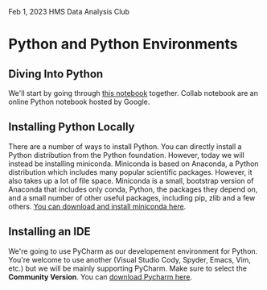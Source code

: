 Feb 1, 2023 HMS Data Analysis Club
# Python and Python Environments 

## Diving Into Python

We'll start by going through [this notebook](https://colab.research.google.com/drive/1mrwoIPa1-tFYYjZP9TUNKMvIhovSeQ3L?usp=sharing) together. 
Collab notebook are an online Python notebook hosted by Google. 

## Installing Python Locally

There are a number of ways to install Python. 
You can directly install a Python distribution from the Python foundation. 
However, today we will instead be installing miniconda. 
Miniconda is based on Anaconda, a Python distribution which includes many popular scientific packages. 
However, it also takes up a lot of file space. 
Miniconda is a small, bootstrap version of Anaconda that includes only conda, Python, the packages they depend on, and a small number of other useful packages, including pip, zlib and a few others.
[You can download and install miniconda here](https://docs.conda.io/en/latest/miniconda.html).

## Installing an IDE 

We're going to use PyCharm as our developement environment for Python. You're welcome to use another (Visual Studio Cody, Spyder, Emacs, Vim, etc.) but we will be mainly supporting PyCharm. 
Make sure to select the **Community Version**. 
You can [download Pycharm here](https://www.jetbrains.com/pycharm/download). 
